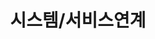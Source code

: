 ---
title: "시스템/서비스연계"
linkTitle: "시스템/서비스연계"
description: "시스템/서비스연계"
url: /common-component/service-linkage
menu:
  depth:
    weight: 8
    parent: "common-component"
    identifier: "service-linkage"
---